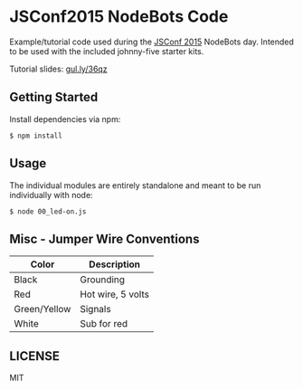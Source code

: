 # JSConf2015 NodeBots Code

Example/tutorial code used during the [JSConf 2015](http://2015.jsconf.us/)
NodeBots day. Intended to be used with the included johnny-five starter
kits.

Tutorial slides: [gul.ly/36qz](http://gul.ly/36qz)

## Getting Started

Install dependencies via npm:

    $ npm install

## Usage

The individual modules are entirely standalone and meant to be run individually
with node:

    $ node 00_led-on.js


## Misc - Jumper Wire Conventions

| Color        | Description       |
| ------------ | ----------------- |
| Black        | Grounding         |
| Red          | Hot wire, 5 volts |
| Green/Yellow | Signals           |
| White        | Sub for red       |

## LICENSE

MIT

